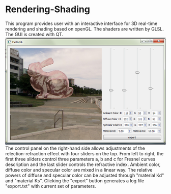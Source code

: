 # Rendering-Shading
This program provides user with an interactive interface for 3D real-time rendering and shading based on openGL. The shaders are written by GLSL. The GUI is created with QT.
![Figure 1: User Interface example.](https://github.com/TopModLab/Rendering-Shading/blob/master/GUI.PNG)
The control panel on the right-hand side allows adjustments of the relection-refraction effect with four sliders on the top. From left to right, the first three sliders control three parameters a, b and c for Fresnel curves description and the last slider controls the refractive index.
Ambient color, diffuse color and specular color are mixed in a linear way. The relative powers of diffuse and specular color can be adjusted through "material Kd" and "material Ks". Clicking the "export" button generates a log file "export.txt" with current set of parameters.